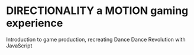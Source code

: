 DIRECTIONALITY a MOTION gaming experience
============

Introduction to game production, recreating Dance Dance Revolution with JavaScript
